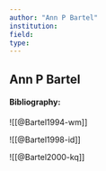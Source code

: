 ```yaml
---
author: "Ann P Bartel"
institution:
field:
type:
---
```


## Ann P Bartel
#### Bibliography:

![[@Bartel1994-wm]]

![[@Bartel1998-id]]

![[@Bartel2000-kq]]